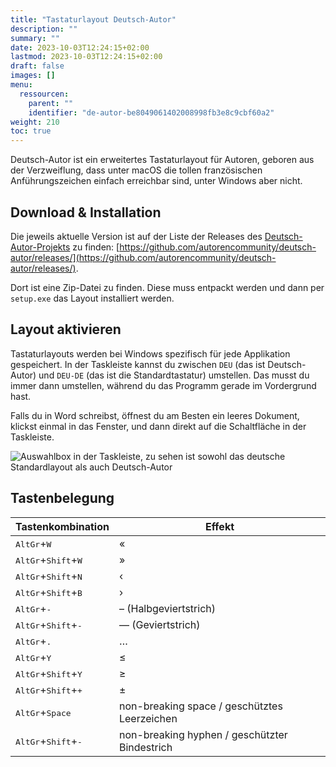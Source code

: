 ```yaml
---
title: "Tastaturlayout Deutsch-Autor"
description: ""
summary: ""
date: 2023-10-03T12:24:15+02:00
lastmod: 2023-10-03T12:24:15+02:00
draft: false
images: []
menu:
  ressourcen:
    parent: ""
    identifier: "de-autor-be8049061402008998fb3e8c9cbf60a2"
weight: 210
toc: true
---
```


Deutsch-Autor ist ein erweitertes Tastaturlayout für Autoren, geboren aus der Verzweiflung, dass unter macOS
die tollen französischen Anführungszeichen einfach erreichbar sind, unter Windows aber nicht.

## Download & Installation

Die jeweils aktuelle Version ist auf der Liste der Releases des [Deutsch-Autor-Projekts](https://github.com/autorencommunity/deutsch-autor) zu finden:
[https://github.com/autorencommunity/deutsch-autor/releases/](https://github.com/autorencommunity/deutsch-autor/releases/).

Dort ist eine Zip-Datei zu finden. Diese muss entpackt werden und dann per `setup.exe` das Layout installiert werden.

## Layout aktivieren

Tastaturlayouts werden bei Windows spezifisch für jede Applikation gespeichert. In der Taskleiste kannst du zwischen `DEU` (das ist Deutsch-Autor) und `DEU-DE` (das ist die Standardtastatur)
umstellen. Das musst du immer dann umstellen, während du das Programm gerade im Vordergrund hast.

Falls du in Word schreibst, öffnest du am Besten ein leeres Dokument, klickst einmal in das Fenster, und dann direkt auf die Schaltfläche in der Taskleiste.

![Auswahlbox in der Taskleiste, zu sehen ist sowohl das deutsche Standardlayout als auch Deutsch-Autor](deutsch-autor-auswahl.png)

## Tastenbelegung

| Tastenkombination | Effekt |
| ----------- | ----------- |
| <kbd>AltGr</kbd>+<kbd>W</kbd> | « |
| <kbd>AltGr</kbd>+<kbd>Shift</kbd>+<kbd>W</kbd> | » |
| <kbd>AltGr</kbd>+<kbd>Shift</kbd>+<kbd>N</kbd> | ‹ |
| <kbd>AltGr</kbd>+<kbd>Shift</kbd>+<kbd>B</kbd> | › |
| <kbd>AltGr</kbd>+<kbd>-</kbd> | – (Halbgeviertstrich) |
| <kbd>AltGr</kbd>+<kbd>Shift</kbd>+<kbd>-</kbd> | — (Geviertstrich) |
| <kbd>AltGr</kbd>+<kbd>.</kbd> | … |
| <kbd>AltGr</kbd>+<kbd>Y</kbd>| ≤ |
| <kbd>AltGr</kbd>+<kbd>Shift</kbd>+<kbd>Y</kbd>| ≥ |
| <kbd>AltGr</kbd>+<kbd>Shift</kbd>+<kbd>+</kbd>| ± |
| <kbd>AltGr</kbd>+<kbd>Space</kbd> | non-breaking space / geschütztes Leerzeichen |
| <kbd>AltGr</kbd>+<kbd>Shift</kbd>+<kbd>-</kbd>| non-breaking hyphen / geschützter Bindestrich |